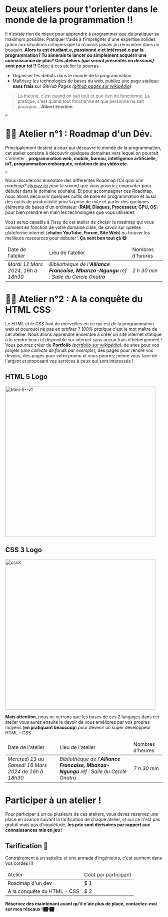 # Deux ateliers pour t'orienter dans le monde de la programmation !!

Il n'existe rien de mieux pour apprendre à programmer que de pratiquer au maximum possible. Pratiquer t'aide à t’imprégner d'une expertise solides grâce aux situations critiques que tu n'aurais jamais pu rencontrer dans un bouquin. __Alors tu est étudiant.e, passionné.e et intéressé.e par la programmation? Tu aimerais te lancer ou simplement acquérir une connaissance de plus? Ces ateliers _(qui seront présentés en dessous)_ sont pour toi !!__  Grâce à ces atelier tu pourras

* Organiser tes débuts dans le monde de la programmation
* Maîtrisez les technologies de bases du web, publiez une page statique **sans frais** sur _GitHub Pages ([github pages sur wikipédia](https://fr.wikipedia.org/wiki/GitHub))_ 

> La théorie, c'est quand on sait tout et que rien ne fonctionne. La pratique, c'est quand tout fonctionne et que personne ne sait pourquoi... __Albert Einstein__
>

<img src="https://gaetan26.github.io/blogdupassionne/medias/uploaded/1703963089865.jpg" style="zoom:50%;" />

# 🧩📐 Atelier n°1 : Roadmap d'un Dév.

Principalement destiné à ceux qui découvre le monde de la programmation, cet atelier consiste à découvrir quelques domaines vers lequel on pourrait s'orienter : **programmation web, mobile, bureau, intelligence artificielle, ioT, programmation embarquée, création de jeu vidéo etc.**

<img src="https://unsplash.com/photos/ECGv8s2IPG0/download?ixid=M3wxMjA3fDB8MXxhbGx8fHx8fHx8fHwxNzA5OTI5NDM2fA&force=true&w=640" style="zoom:50%;" />

Nous discuterons ensemble des différentes Roadmap _(Ce quoi une roadmap? [cliquez ici](https://fr.wikipedia.org/wiki/Roadmap) pour le savoir)_ que vous pourriez emprunter pour débuter dans le domaine souhaité. Et pour accompagner ces Roadmap, nous allons découvrir quelques outils de base en programmation et aussi des outils de productivité pour la prise de note et parler des quelques éléments de bases d'un ordinateur (__RAM, Disques, Processeur, GPU, OS__) pour bien prendre en main les technologies que vous utiliserez 

Vous serez capable à l'issu de cet atelier de choisir la roadmap qui vous convient en fonction de votre domaine cible, de savoir sur quelles plateforme internet (__chaîne YouTube, Forum, Site Web__) ou trouver les meilleurs ressources pour débuter ! __Ça sent bon tout çà 😋__

<table>
    <thead>
        <tr>
            <td>Date de l'atelier</td>
            <td>Lieu de l'atelier</td>
            <td>Nombres d'heures</td>
        </tr>
    </thead>
    <tbody>
        <tr>
            <td><em>Mardi 12 Mars 2024, 16h à 18h30</em></td>
            <td><em>Bibliothèque de l'<strong>Alliance Francaise, Mbanza-Ngungu</strong> réf : Salle du Cercle Onatra</em></td>
            <td><em>2 h 30 min</em></td>
        </tr>
    </tbody>
</table>




# 🧩📐 Atelier n°2 : A la conquête du HTML CSS

Le HTML et le CSS font de merveilles en ce qui est de la programmation web et pourquoi ne pas en profiter ? _100% pratique_ c'est le mot maître de cet atelier. Nous allons apprendre ensemble à créer un site internet statique à le rendre beau et disponible sur internet sans aucun frais d'hébergement ! Vous pourrez créer de __Portfolio__ _([portfolio sur wikipédia](https://fr.wikipedia.org/wiki/Portfolio))_, de sites pour vos projets (_une collecte de fonds par exemple_), des pages pour rendre vos devoirs, des pages pour votre promo et vous pourrez même vous faire de l'argent et proposant vos services à ceux qui sont intéressés ! 

## HTML 5 Logo
<img width="480" src="https://img.icons8.com/color/480/html-5--v1.png" alt="html-5--v1"/>

## CSS 3 Logo
<img width="480" src="https://img.icons8.com/color/480/css3.png" alt="css3"/>

**Mais attention**, nous ne verrons que les bases de ces 2 langages dans cet atelier vous aurez ensuite le devoir de vous améliorez par vos propres moyens (__en pratiquant beaucoup__) pour devenir un super développeur HTML - CSS 

<table>
    <thead>
        <tr>
            <td>Date de l'atelier</td>
            <td>Lieu de l'atelier</td>
            <td>Nombres d'heures</td>
        </tr>
    </thead>
    <tbody>
        <tr>
            <td><em>Mercredi 13 au Samedi 16 Mars 2024 de 16h à 18h30</em></td>
            <td><em>Bibliothèque de l'<strong>Alliance Francaise, Mbanza-Ngungu</strong> réf : Salle du Cercle Onatra</em></td>
            <td><em>7 h 30 min</em></td>
        </tr>
    </tbody>
</table>


# Participer à un atelier !

Pour participer à un ou plusieurs de ces ateliers, vous devez réservez une place en avance suivant la tarification de chaque atelier, _et oui_ ce n'est pas gratuit mais pas d'inquiétude, **les prix sont dérisoires par rapport aux connaissances mis en jeu !** 

## Tarification 💸

Contrairement à un sattelite et une armada d’ingénieurs, c'est surment dans vos cordes !!!

<table>
    <thead>
        <tr>
            <td>Atelier</td>
            <td>Coût par participant</td>
        </tr>
    </thead>
    <tbody>
        <tr>
            <td>Roadmap d'un dev</td>
            <td>$ 1</td>
        </tr>
        <tr>
            <td>A la conquête du HTML - CSS</td>
            <td>$ 2</td>
        </tr>
    </tbody>
</table>


**Réservez dès maintenant avant qu'il n'aie plus de place, contactez-moi sur mes réseaux 👇🏾👇🏾**
